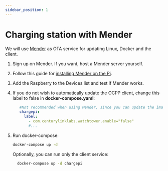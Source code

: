 ```yaml
---
sidebar_position: 1
---
```


# Charging station with Mender

We will use [Mender](https://mender.io/) as OTA service for updating Linux, Docker and the client.

1. Sign up on Mender. If you want, host a Mender server yourself.
2. Follow this guide
   for [installing Mender on the Pi](https://docs.mender.io/get-started/preparation/prepare-a-raspberry-pi-device).
3. Add the Raspberry to the Devices list and test if Mender works.
4. If you do not wish to automatically update the OCPP client, change this label to false in **docker-compose.yaml**:

   ```yaml
      #Not recommended when using Mender, since you can update the images with Mender.
      chargepi:
        label:
          - com.centurylinklabs.watchtower.enable="false"
          #...
   ```

5. Run docker-compose:

   ```bash
   docker-compose up -d
   ```

   Optionally, you can run only the client service:

   ```bash
     docker-compose up -d chargepi
   ```
